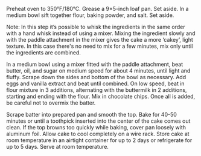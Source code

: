 Preheat oven to 350°F/180°C. Grease a 9×5-inch loaf pan. Set aside.
In a medium bowl sift together flour, baking powder, and salt. Set aside.

Note: In this step it’s possible to whisk the ingredients in the same order with a hand whisk instead of using a mixer. Mixing the ingredient slowly and with the paddle attachment in the mixer gives the cake a more ‘cakey’, light texture. In this case there's no need to mix for a few minutes, mix only until the ingredients are combined.

In a medium bowl using a mixer fitted with the paddle attachment, beat butter, oil, and sugar on medium speed for about 4 minutes, until light and fluffy. Scrape down the sides and bottom of the bowl as necessary. Add eggs and vanilla extract and beat until combined. On low speed, beat in flour mixture in 3 additions, alternating with the buttermilk in 2 additions, starting and ending with the flour. Mix in chocolate chips. Once all is added, be careful not to overmix the batter.

Scrape batter into prepared pan and smooth the top. Bake for 40-50 minutes or until a toothpick inserted into the center of the cake comes out clean. If the top browns too quickly while baking, cover pan loosely with aluminum foil. Allow cake to cool completely on a wire rack.
Store cake at room temperature in an airtight container for up to 2 days or refrigerate for up to 5 days. Serve at room temperature.